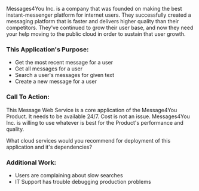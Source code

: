 Messages4You Inc. is a company that was founded on making the best instant-messenger platform for internet users. They successfully
created a messaging platform that is faster and delivers higher quality than their competitors. They've continued to grow their user base, and now they need your help moving to the public cloud
in order to sustain that user growth.

### This Application's Purpose: 
* Get the most recent message for a user
* Get all messages for a user
* Search a user's messages for given text
* Create a new message for a user

### Call To Action:
This Message Web Service is a core application of the Message4You Product. It needs to be available 24/7.
Cost is not an issue. Messages4You Inc. is willing to use whatever is best for the Product's performance and quality. 

What cloud services would you recommend for deployment of this application and it's dependencies?

### Additional Work:
* Users are complaining about slow searches
* IT Support has trouble debugging production problems
